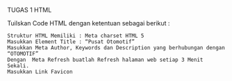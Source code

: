 TUGAS 1 HTML

Tuilskan Code HTML dengan ketentuan sebagai berikut :

    Struktur HTML Memiliki : Meta charset HTML 5
    Masukkan Element Title : “Pusat Otomotif”
    Masukkan Meta Author, Keywords dan Description yang berhubungan dengan “OTOMOTIF”
    Dengan  Meta Refresh buatlah Refresh halaman web setiap 3 Menit Sekali.
    Masukkan Link Favicon 